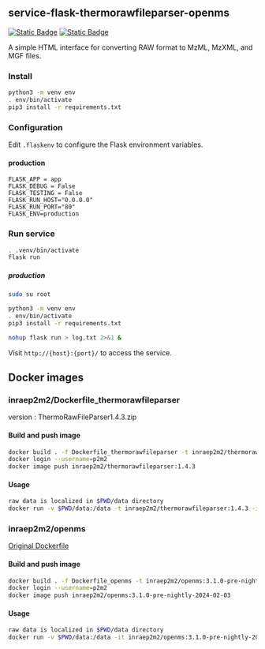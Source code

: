 
## service-flask-thermorawfileparser-openms

[![Static Badge](https://img.shields.io/badge/orion_inrae-openstack-blue)](https://services-p2m2-test-192-168-100-66.vm.openstack.genouest.org)
[![Static Badge](https://img.shields.io/badge/genostack_genouest-openstack-blue)](https://services-p2m2-test-192-168-100-66.vm.openstack.genouest.org)


A simple HTML interface for converting RAW format to MzML, MzXML, and MGF files.

### Install

```bash
python3 -m venv env
. env/bin/activate
pip3 install -r requirements.txt
```

### Configuration

Edit `.flaskenv` to configure the Flask environment variables.

#### production

```
FLASK_APP = app
FLASK_DEBUG = False
FLASK_TESTING = False
FLASK_RUN_HOST="0.0.0.0"
FLASK_RUN_PORT="80"
FLASK_ENV=production
```

### Run service

```bash
. .venv/bin/activate
flask run
```

##### production

```bash
sudo su root

python3 -m venv env
. env/bin/activate
pip3 install -r requirements.txt

nohup flask run > log.txt 2>&1 &
```


Visit `http://{host}:{port}/` to access the service.


## Docker images

### inraep2m2/Dockerfile_thermorawfileparser

version : ThermoRawFileParser1.4.3.zip

#### Build and push image

```bash
docker build . -f Dockerfile_thermorawfileparser -t inraep2m2/thermorawfileparser:1.4.3
docker login --username=p2m2
docker image push inraep2m2/thermorawfileparser:1.4.3
```

#### Usage

```bash
raw data is localized in $PWD/data directory
docker run -v $PWD/data:/data -t inraep2m2/thermorawfileparser:1.4.3 -i=/data/MM_NOx_1_Direct.raw
```

### inraep2m2/openms

[Original Dockerfile](https://raw.githubusercontent.com/OpenMS/dockerfiles/master/executables/Dockerfile)


#### Build and push image
```bash
docker build . -f Dockerfile_openms -t inraep2m2/openms:3.1.0-pre-nightly-2024-02-03
docker login --username=p2m2
docker image push inraep2m2/openms:3.1.0-pre-nightly-2024-02-03
```

#### Usage

```bash
raw data is localized in $PWD/data directory
docker run -v $PWD/data:/data -it inraep2m2/openms:3.1.0-pre-nightly-2024-02-03 FileConverter -in /data/MM_NOx_1_Direct.mzML -out /data/MM_NOx_1_Direct.mzXML
```
